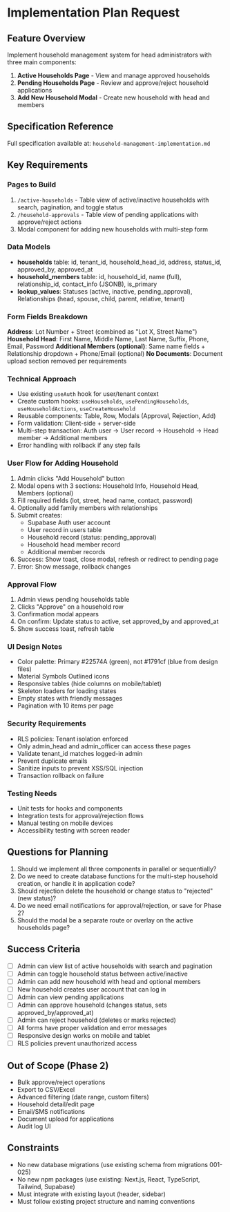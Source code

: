 # Implementation Plan Request

## Feature Overview
Implement household management system for head administrators with three main components:
1. **Active Households Page** - View and manage approved households
2. **Pending Households Page** - Review and approve/reject household applications
3. **Add New Household Modal** - Create new household with head and members

## Specification Reference
Full specification available at: `household-management-implementation.md`

## Key Requirements

### Pages to Build
1. `/active-households` - Table view of active/inactive households with search, pagination, and toggle status
2. `/household-approvals` - Table view of pending applications with approve/reject actions
3. Modal component for adding new households with multi-step form

### Data Models
- **households** table: id, tenant_id, household_head_id, address, status_id, approved_by, approved_at
- **household_members** table: id, household_id, name (full), relationship_id, contact_info (JSONB), is_primary
- **lookup_values**: Statuses (active, inactive, pending_approval), Relationships (head, spouse, child, parent, relative, tenant)

### Form Fields Breakdown
**Address**: Lot Number + Street (combined as "Lot X, Street Name")
**Household Head**: First Name, Middle Name, Last Name, Suffix, Phone, Email, Password
**Additional Members (optional)**: Same name fields + Relationship dropdown + Phone/Email (optional)
**No Documents**: Document upload section removed per requirements

### Technical Approach
- Use existing `useAuth` hook for user/tenant context
- Create custom hooks: `useHouseholds`, `usePendingHouseholds`, `useHouseholdActions`, `useCreateHousehold`
- Reusable components: Table, Row, Modals (Approval, Rejection, Add)
- Form validation: Client-side + server-side
- Multi-step transaction: Auth user → User record → Household → Head member → Additional members
- Error handling with rollback if any step fails

### User Flow for Adding Household
1. Admin clicks "Add Household" button
2. Modal opens with 3 sections: Household Info, Household Head, Members (optional)
3. Fill required fields (lot, street, head name, contact, password)
4. Optionally add family members with relationships
5. Submit creates:
   - Supabase Auth user account
   - User record in users table
   - Household record (status: pending_approval)
   - Household head member record
   - Additional member records
6. Success: Show toast, close modal, refresh or redirect to pending page
7. Error: Show message, rollback changes

### Approval Flow
1. Admin views pending households table
2. Clicks "Approve" on a household row
3. Confirmation modal appears
4. On confirm: Update status to active, set approved_by and approved_at
5. Show success toast, refresh table

### UI Design Notes
- Color palette: Primary #22574A (green), not #1791cf (blue from design files)
- Material Symbols Outlined icons
- Responsive tables (hide columns on mobile/tablet)
- Skeleton loaders for loading states
- Empty states with friendly messages
- Pagination with 10 items per page

### Security Requirements
- RLS policies: Tenant isolation enforced
- Only admin_head and admin_officer can access these pages
- Validate tenant_id matches logged-in admin
- Prevent duplicate emails
- Sanitize inputs to prevent XSS/SQL injection
- Transaction rollback on failure

### Testing Needs
- Unit tests for hooks and components
- Integration tests for approval/rejection flows
- Manual testing on mobile devices
- Accessibility testing with screen reader

## Questions for Planning
1. Should we implement all three components in parallel or sequentially?
2. Do we need to create database functions for the multi-step household creation, or handle it in application code?
3. Should rejection delete the household or change status to "rejected" (new status)?
4. Do we need email notifications for approval/rejection, or save for Phase 2?
5. Should the modal be a separate route or overlay on the active households page?

## Success Criteria
- [ ] Admin can view list of active households with search and pagination
- [ ] Admin can toggle household status between active/inactive
- [ ] Admin can add new household with head and optional members
- [ ] New household creates user account that can log in
- [ ] Admin can view pending applications
- [ ] Admin can approve household (changes status, sets approved_by/approved_at)
- [ ] Admin can reject household (deletes or marks rejected)
- [ ] All forms have proper validation and error messages
- [ ] Responsive design works on mobile and tablet
- [ ] RLS policies prevent unauthorized access

## Out of Scope (Phase 2)
- Bulk approve/reject operations
- Export to CSV/Excel
- Advanced filtering (date range, custom filters)
- Household detail/edit page
- Email/SMS notifications
- Document upload for applications
- Audit log UI

## Constraints
- No new database migrations (use existing schema from migrations 001-025)
- No new npm packages (use existing: Next.js, React, TypeScript, Tailwind, Supabase)
- Must integrate with existing layout (header, sidebar)
- Must follow existing project structure and naming conventions
